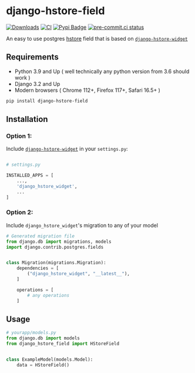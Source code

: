# django-hstore-field


[![Downloads](https://static.pepy.tech/badge/django-hstore-field)](https://pepy.tech/project/django-hstore-field)  [![CI](https://github.com/baseplate-admin/django-hstore-field/actions/workflows/CI.yml/badge.svg)](https://github.com/baseplate-admin/django-hstore-field/actions/workflows/test.yml) [![Pypi Badge](https://img.shields.io/pypi/v/django-hstore-field.svg)](https://pypi.org/project/django-hstore-field/) [![pre-commit.ci status](https://results.pre-commit.ci/badge/github/baseplate-admin/django-hstore-field/master.svg)](https://results.pre-commit.ci/latest/github/baseplate-admin/django-hstore-field/master)

An easy to use postgres [hstore](www.postgresql.org/docs/current/hstore.html) field that is based on [`django-hstore-widget`](https://github.com/baseplate-admin/django-hstore-widget)

## Requirements

-   Python 3.9 and Up ( well technically any python version from 3.6 should work )
-   Django 3.2 and Up
-   Modern browsers ( Chrome 112+, Firefox 117+, Safari 16.5+ )

```bash
pip install django-hstore-field
```

## Installation

### Option 1:

Include [`django-hstore-widget`](https://github.com/baseplate-admin/django-hstore-widget) in your `settings.py`:

```python

# settings.py

INSTALLED_APPS = [
    ...,
    'django_hstore_widget',
    ...
]

```


### Option 2:

Include  `django_hstore_widget`'s migration to any of your model


```python
# Generated migration file
from django.db import migrations, models
import django.contrib.postgres.fields


class Migration(migrations.Migration):
    dependencies = [
        ("django_hstore_widget", "__latest__"),
    ]

    operations = [
        # any operations
    ]

```


## Usage

```python
# yourapp/models.py
from django.db import models
from django_hstore_field import HStoreField


class ExampleModel(models.Model):
    data = HStoreField()
```
